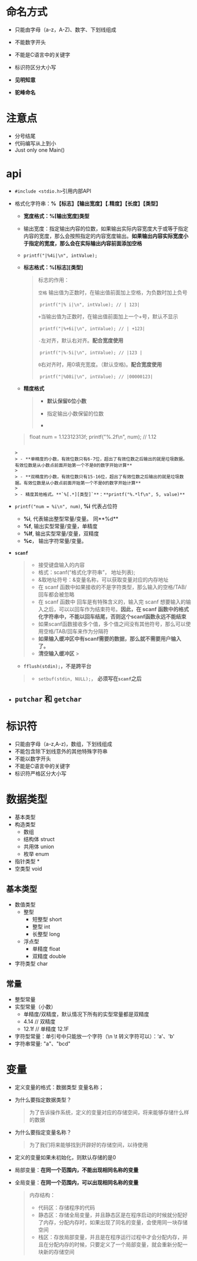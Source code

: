 # 命名方式

- 只能由字母（a-z，A-Z)、数字、下划线组成

- 不能数字开头

- 不能是C语言中的关键字

- 标识符区分大小写

- **见明知意**

- **驼峰命名**

# 注意点
- 分号结尾
- 代码编写从上到小
- Just only one Main()

# api
- `#include <stdio.h>`引用内部API

- 格式化字符串：**%【标志】【输出宽度】【.精度】【长度】【类型】**

    - **宽度格式：%[输出宽度]类型**

    - 输出宽度：指定输出内容的位数，如果输出实际内容宽度大于或等于指定内容的宽度，那么会按照指定的内容宽度输出。**如果输出内容实际宽度小于指定的宽度，那么会在实际输出内容前面添加空格**

    - `printf("|%4i|\n", intValue);`

    - **标志格式：%[标志]\[类型\]**

      > 标志的作用：
      >
      > `空格` 输出值为正数时，在输出值前面加上空格，为负数时加上负号
      >
      > ​    `printf("|% i|\n", intValue); // | 123|`
      >
      > `+`当输出值为正数时，在输出值前面加上一个+号，默认不显示
      >
      > ​    `printf("|%+6i|\n", intValue); // | +123|`
      >
      > `-`左对齐，默认右对齐。**配合宽度使用**
      >
      > ​    `printf("|%-5i|\n", intValue); // |123 |`
      >
      > `0`右对齐时，用0填充宽度。（默认空格)。**配合宽度使用**
      >
      > ​    `printf("|%08i|\n", intValue); // |00000123|`

    - **精度格式**

      > - **默认保留6位小数**
      >
      > - 指定输出小数保留的位数
      >
      > - ```c
  > float num = 1.12312313f;
  >   printf("%.2f\n", num); // 1.12
  >   ```
      >
      > - **单精度的小数，有效位数只有6-7位，超出了有效位数之后输出的就是垃圾数据。有效位数是从小数点前面开始第一个不是0的数字开始计算**
      >
      > - **双精度的小数，有效位数只有15-16位，超出了有效位数之后输出的就是垃圾数据。有效位数是从小数点前面开始第一个不是0的数字开始计算**
      >
      > - 精度其他格式。**`%[.*][类型]`**：**printf("%.*lf\n", 5, value)**

- `printf("num = %i\n", num)`, **%i** 代表占位符

    - **%i**, 代表输出整型常量/变量。 同**%d**
    - **%f**, 输出实型常量/变量，单精度
    - **%lf**, 输出实型常量/变量，双精度
    - **%c**， 输出字符常量/变量。

- **`scanf`**

  > - 接受键盘输入的内容
  > - 格式：scanf(“格式化字符串”， 地址列表);
  > - &取地址符号：&变量名称，可以获取变量对应的内存地址
  > - 在 scanf 函数中如果接收的不是字符类型，那么输入的空格/TAB/回车都会被忽略
  > - 在 scanf 函数中 回车是有特殊含义的，输入完 scanf 想要输入的输入之后，可以以回车作为结束符号。**因此，在 scanf 函数中的格式化字符串中，不能以回车结尾，否则这个scanf函数永远不能结束**
  > - 如果scanf函数接收多个值，多个值之间没有其他符号，那么可以使用空格/TAB/回车来作为分隔符
  > - **如果输入缓冲区中有scanf需要的数据，那么就不需要用户输入了。**
  > - **清空输入缓冲区**
      >
    - `fflush(stdin);`，不是跨平台
  > - `setbuf(stdin, NULL);`， **必须写在`scanf`之后**

- `putchar` 和 `getchar`
  -

# 标识符
- 只能由字母（a-z,A-z)，数组，下划线组成
- 不能包含除下划线意外的其他特殊字符串
- 不能以数字开头
- 不能是C语言中的关键字
- 标识符严格区分大小写

# 数据类型

- 基本类型
- 构造类型
    - 数组
    - 结构体 struct
    - 共用体 union
    - 枚举 enum
- 指针类型 *
- 空类型 void

## 基本类型

- 数值类型
    - 整型
        - 短整型 short
        - 整型 int
        - 长整型 long
    - 浮点型
        - 单精度 float
        - 双精度 double
- 字符类型 char

## 常量
- 整型常量
- 实型常量（小数）
    - 单精度/双精度，默认情况下所有的实型常量都是双精度
    - 4.14 // 双精度
    - 12.1f // 单精度 12.1F
- 字符型常量：单引号中只能放一个字符（\n \t 转义字符可以）：‘a'、'b'
- 字符串常量: "a"、"bcd"
# 变量
- 定义变量的格式：数据类型 变量名称；

- 为什么要指定数据类型？

  > 为了告诉操作系统，定义的变量对应的存储空间，将来能够存储什么样的数据

- 为什么要指定变量名称？

  > 为了我们将来能够找到开辟好的存储空间，以待使用

- 定义的变量如果未初始化，则默认存储的是0

- 局部变量：**在同一个范围内，不能出现相同名称的变量**

- 全局变量：**在同一个范围内，可以出现相同名称的变量**

  > 内存结构：
  > - 代码区：存储程序的代码
  > - 静态区：存储全局变量，并且静态区是在程序启动的时候就分配好了内存，分配内存时，如果出现了同名的变量，会使用同一块存储空间
  > - 栈区：存放局部变量，并且是在程序运行过程中才会分配内存，并且在分配内存的时候，只要定义了一个局部变量，就会重新分配一块新的存储空间
